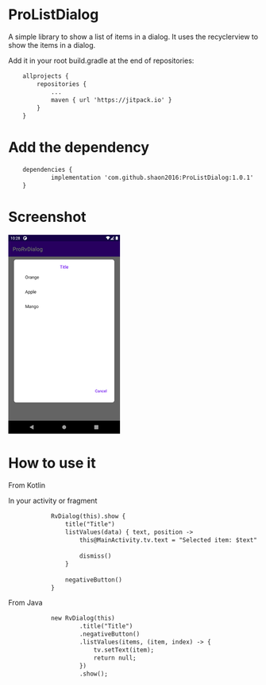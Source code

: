 # ProListDialog
A simple library to show a list of items in a dialog. It uses the recyclerview to show the items in a dialog.

Add it in your root build.gradle at the end of repositories:

```
	allprojects {
		repositories {
			...
			maven { url 'https://jitpack.io' }
		}
	}
```
# Add the dependency

```
	dependencies {
	        implementation 'com.github.shaon2016:ProListDialog:1.0.1'
	}
```

# Screenshot


![](screenshot/image1.png) 


# How to use it

From Kotlin

In your activity or fragment

```
            RvDialog(this).show {
                title("Title")
                listValues(data) { text, position ->
                    this@MainActivity.tv.text = "Selected item: $text"

                    dismiss()
                }

                negativeButton()
            }
```

From Java

```
            new RvDialog(this)
                    .title("Title")
                    .negativeButton()
                    .listValues(items, (item, index) -> {
                        tv.setText(item);
                        return null;
                    })
                    .show();
```
